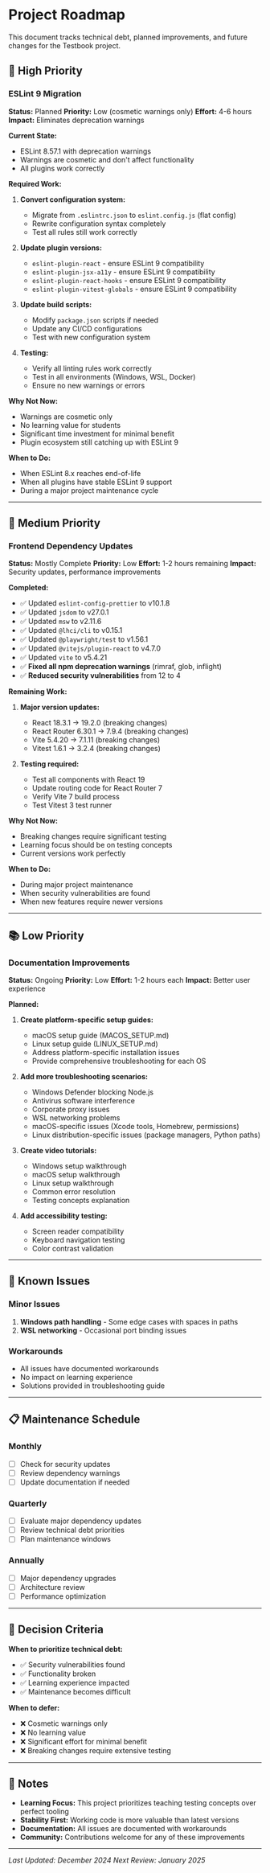 # Project Roadmap

This document tracks technical debt, planned improvements, and future changes for the Testbook project.

## 🚨 High Priority

### ESLint 9 Migration

**Status:** Planned
**Priority:** Low (cosmetic warnings only)
**Effort:** 4-6 hours
**Impact:** Eliminates deprecation warnings

**Current State:**

- ESLint 8.57.1 with deprecation warnings
- Warnings are cosmetic and don't affect functionality
- All plugins work correctly

**Required Work:**

1. **Convert configuration system:**

   - Migrate from `.eslintrc.json` to `eslint.config.js` (flat config)
   - Rewrite configuration syntax completely
   - Test all rules still work correctly

2. **Update plugin versions:**

   - `eslint-plugin-react` - ensure ESLint 9 compatibility
   - `eslint-plugin-jsx-a11y` - ensure ESLint 9 compatibility
   - `eslint-plugin-react-hooks` - ensure ESLint 9 compatibility
   - `eslint-plugin-vitest-globals` - ensure ESLint 9 compatibility

3. **Update build scripts:**

   - Modify `package.json` scripts if needed
   - Update any CI/CD configurations
   - Test with new configuration system

4. **Testing:**
   - Verify all linting rules work correctly
   - Test in all environments (Windows, WSL, Docker)
   - Ensure no new warnings or errors

**Why Not Now:**

- Warnings are cosmetic only
- No learning value for students
- Significant time investment for minimal benefit
- Plugin ecosystem still catching up with ESLint 9

**When to Do:**

- When ESLint 8.x reaches end-of-life
- When all plugins have stable ESLint 9 support
- During a major project maintenance cycle

---

## 🔧 Medium Priority

### Frontend Dependency Updates

**Status:** Mostly Complete
**Priority:** Low
**Effort:** 1-2 hours remaining
**Impact:** Security updates, performance improvements

**Completed:**

- ✅ Updated `eslint-config-prettier` to v10.1.8
- ✅ Updated `jsdom` to v27.0.1
- ✅ Updated `msw` to v2.11.6
- ✅ Updated `@lhci/cli` to v0.15.1
- ✅ Updated `@playwright/test` to v1.56.1
- ✅ Updated `@vitejs/plugin-react` to v4.7.0
- ✅ Updated `vite` to v5.4.21
- ✅ **Fixed all npm deprecation warnings** (rimraf, glob, inflight)
- ✅ **Reduced security vulnerabilities** from 12 to 4

**Remaining Work:**

1. **Major version updates:**

   - React 18.3.1 → 19.2.0 (breaking changes)
   - React Router 6.30.1 → 7.9.4 (breaking changes)
   - Vite 5.4.20 → 7.1.11 (breaking changes)
   - Vitest 1.6.1 → 3.2.4 (breaking changes)

2. **Testing required:**
   - Test all components with React 19
   - Update routing code for React Router 7
   - Verify Vite 7 build process
   - Test Vitest 3 test runner

**Why Not Now:**

- Breaking changes require significant testing
- Learning focus should be on testing concepts
- Current versions work perfectly

**When to Do:**

- During major project maintenance
- When security vulnerabilities are found
- When new features require newer versions

---

## 📚 Low Priority

### Documentation Improvements

**Status:** Ongoing
**Priority:** Low
**Effort:** 1-2 hours each
**Impact:** Better user experience

**Planned:**

1. **Create platform-specific setup guides:**

   - macOS setup guide (MACOS_SETUP.md)
   - Linux setup guide (LINUX_SETUP.md)
   - Address platform-specific installation issues
   - Provide comprehensive troubleshooting for each OS

2. **Add more troubleshooting scenarios:**

   - Windows Defender blocking Node.js
   - Antivirus software interference
   - Corporate proxy issues
   - WSL networking problems
   - macOS-specific issues (Xcode tools, Homebrew, permissions)
   - Linux distribution-specific issues (package managers, Python paths)

3. **Create video tutorials:**

   - Windows setup walkthrough
   - macOS setup walkthrough
   - Linux setup walkthrough
   - Common error resolution
   - Testing concepts explanation

4. **Add accessibility testing:**
   - Screen reader compatibility
   - Keyboard navigation testing
   - Color contrast validation

---

## 🐛 Known Issues

### Minor Issues

1. **Windows path handling** - Some edge cases with spaces in paths
2. **WSL networking** - Occasional port binding issues

### Workarounds

- All issues have documented workarounds
- No impact on learning experience
- Solutions provided in troubleshooting guide

---

## 📋 Maintenance Schedule

### Monthly

- [ ] Check for security updates
- [ ] Review dependency warnings
- [ ] Update documentation if needed

### Quarterly

- [ ] Evaluate major dependency updates
- [ ] Review technical debt priorities
- [ ] Plan maintenance windows

### Annually

- [ ] Major dependency upgrades
- [ ] Architecture review
- [ ] Performance optimization

---

## 🎯 Decision Criteria

**When to prioritize technical debt:**

- ✅ Security vulnerabilities found
- ✅ Functionality broken
- ✅ Learning experience impacted
- ✅ Maintenance becomes difficult

**When to defer:**

- ❌ Cosmetic warnings only
- ❌ No learning value
- ❌ Significant effort for minimal benefit
- ❌ Breaking changes require extensive testing

---

## 📝 Notes

- **Learning Focus:** This project prioritizes teaching testing concepts over perfect tooling
- **Stability First:** Working code is more valuable than latest versions
- **Documentation:** All issues are documented with workarounds
- **Community:** Contributions welcome for any of these improvements

---

_Last Updated: December 2024_
_Next Review: January 2025_
